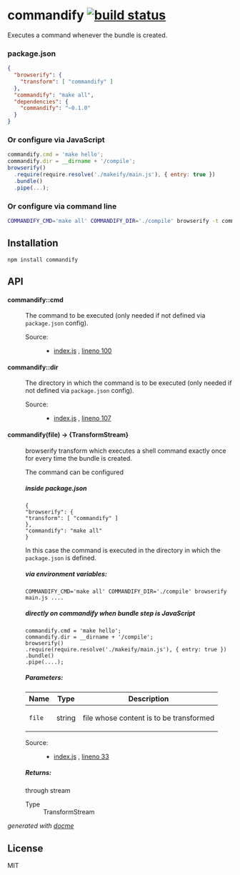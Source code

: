 # commandify [![build status](https://secure.travis-ci.org/thlorenz/commandify.png)](http://travis-ci.org/thlorenz/commandify)

Executes a command whenever the bundle is created.

### package.json

```json
{
  "browserify": {
    "transform": [ "commandify" ]
  },
  "commandify": "make all",
  "dependencies": {
    "commandify": "~0.1.0"
  }
}
```

### Or configure via JavaScript

```js
commandify.cmd = 'make hello';
commandify.dir = __dirname + '/compile';
browserify()
  .require(require.resolve('./makeify/main.js'), { entry: true })
  .bundle()
  .pipe(...);
```

### Or configure via command line

```sh
COMMANDIFY_CMD='make all' COMMANDIFY_DIR='./compile' browserify -t commandify main.js .... 
```

## Installation

    npm install commandify

## API


<!-- START docme generated API please keep comment here to allow auto update -->
<!-- DON'T EDIT THIS SECTION, INSTEAD RE-RUN docme TO UPDATE -->

<div>
<div class="jsdoc-githubify">
<section>
<article>
<div class="container-overview">
<dl class="details">
</dl>
</div>
<dl>
<dt>
<h4 class="name" id="commandify::cmd"><span class="type-signature"></span>commandify::cmd<span class="type-signature"></span></h4>
</dt>
<dd>
<div class="description">
<p>The command to be executed (only needed if not defined via <code>package.json</code> config).</p>
</div>
<dl class="details">
<dt class="tag-source">Source:</dt>
<dd class="tag-source"><ul class="dummy">
<li>
<a href="https://github.com/thlorenz/commandify/blob/master/index.js">index.js</a>
<span>, </span>
<a href="https://github.com/thlorenz/commandify/blob/master/index.js#L100">lineno 100</a>
</li>
</ul></dd>
</dl>
</dd>
<dt>
<h4 class="name" id="commandify::dir"><span class="type-signature"></span>commandify::dir<span class="type-signature"></span></h4>
</dt>
<dd>
<div class="description">
<p>The directory in which the command is to be executed (only needed if not defined via <code>package.json</code> config).</p>
</div>
<dl class="details">
<dt class="tag-source">Source:</dt>
<dd class="tag-source"><ul class="dummy">
<li>
<a href="https://github.com/thlorenz/commandify/blob/master/index.js">index.js</a>
<span>, </span>
<a href="https://github.com/thlorenz/commandify/blob/master/index.js#L107">lineno 107</a>
</li>
</ul></dd>
</dl>
</dd>
</dl>
<dl>
<dt>
<h4 class="name" id="commandify"><span class="type-signature"></span>commandify<span class="signature">(file)</span><span class="type-signature"> &rarr; {TransformStream}</span></h4>
</dt>
<dd>
<div class="description">
<p>browserify transform which executes a shell command exactly once for every time the bundle is created.</p>
<p>The command can be configured</p>
<h5>inside package.json</h5>
<pre><code class="lang-json">{
&quot;browserify&quot;: {
&quot;transform&quot;: [ &quot;commandify&quot; ]
},
&quot;commandify&quot;: &quot;make all&quot;
}</code></pre>
<p>In this case the command is executed in the directory in which the <code>package.json</code> is defined.</p>
<h5>via environment variables:</h5>
<pre><code class="lang-sh">COMMANDIFY_CMD='make all' COMMANDIFY_DIR='./compile' browserify main.js ....</code></pre>
<h5>directly on commandify when bundle step is JavaScript</h5>
<pre><code class="lang-js">commandify.cmd = 'make hello';
commandify.dir = __dirname + '/compile';
browserify()
.require(require.resolve('./makeify/main.js'), { entry: true })
.bundle()
.pipe(....);</code></pre>
</div>
<h5>Parameters:</h5>
<table class="params">
<thead>
<tr>
<th>Name</th>
<th>Type</th>
<th class="last">Description</th>
</tr>
</thead>
<tbody>
<tr>
<td class="name"><code>file</code></td>
<td class="type">
<span class="param-type">string</span>
</td>
<td class="description last"><p>file whose content is to be transformed</p></td>
</tr>
</tbody>
</table>
<dl class="details">
<dt class="tag-source">Source:</dt>
<dd class="tag-source"><ul class="dummy">
<li>
<a href="https://github.com/thlorenz/commandify/blob/master/index.js">index.js</a>
<span>, </span>
<a href="https://github.com/thlorenz/commandify/blob/master/index.js#L33">lineno 33</a>
</li>
</ul></dd>
</dl>
<h5>Returns:</h5>
<div class="param-desc">
<p>through stream</p>
</div>
<dl>
<dt>
Type
</dt>
<dd>
<span class="param-type">TransformStream</span>
</dd>
</dl>
</dd>
</dl>
</article>
</section>
</div>

*generated with [docme](https://github.com/thlorenz/docme)*
</div>
<!-- END docme generated API please keep comment here to allow auto update -->

## License

MIT
